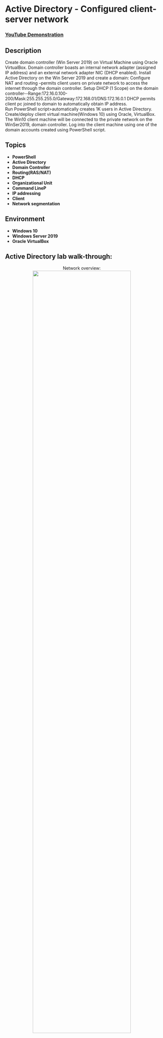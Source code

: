 <h1>Active Directory - Configured client-server network</h1>

 ### [YouTube Demonstration](https://youtu.be/7eJexJVCqJo)

<h2>Description</h2>
Create domain controller (Win Server 2019) on Virtual Machine using Oracle VirtualBox. Domain controller boasts an internal network adapter (assigned IP address) and an external network adapter NIC (DHCP enabled). Install Active Directory on the Win Server 2019 and create a domain: <cayedomain.com> Configure NAT and routing –permits client users on private network to access the internet through the domain controller. Setup DHCP (1 Scope) on the domain controller--Range:172.16.0.100-200/Mask:255.255.255.0/Gateway:172.168.01/DNS:172.16.0.1 DHCP permits client pc joined to domain to automatically obtain IP address.
<br/> 
Run PowerShell script>automatically creates 1K users in Active Directory.
<br/>
Create/deploy client virtual machine(Windows 10) using Oracle, VirtualBox. The Win10 client machine will be connected to the private network on the WinSer2019, domain controller. Log into the client machine using one of the domain accounts created using PowerShell script.
<br />


<h2>Topics</h2>

- <b>PowerShell</b> 
- <b>Active Directory</b>
- <b>Domain Controller</b>
- <b>Routing(RAS/NAT)</b>
- <b>DHCP</b>
- <b>Organizational Unit</b>
- <b>Command LineP</b>
- <b>IP addressing</b>
- <b>Client</b>
- <b>Network segmentation</b>

<h2>Environment </h2>

- <b>Windows 10</b> 
- <b>Windows Server 2019</b> 
- <b>Oracle VirtualBox</b> 
 
<h2>Active Directory lab walk-through:</h2>

<p align="center">
Network overview: <br/>
<img src="https://i.imgur.com/0HQfj07.png" width="80%"
<br/>
<br/>
Next step: <br/>
<img src="https://i.imgur.com/62TgaWL.png" height="80%" width="80%" alt="Disk Sanitization Steps"/>
<br />
<br />
Select the disk:  <br/>
<img src="https://i.imgur.com/tcTyMUE.png" height="80%" width="80%" alt="Disk Sanitization Steps"/>
<br />
<br />
Enter the number of passes: <br/>
<img src="https://i.imgur.com/nCIbXbg.png" height="80%" width="80%" alt="Disk Sanitization Steps"/>
<br />
<br />
Confirm your selection:  <br/>
<img src="https://i.imgur.com/cdFHBiU.png" height="80%" width="80%" alt="Disk Sanitization Steps"/>
<br />
<br />
Wait for process to complete (may take some time):  <br/>
<img src="https://i.imgur.com/JL945Ga.png" height="80%" width="80%" alt="Disk Sanitization Steps"/>
<br />
<br />
Sanitization complete:  <br/>
<img src="https://i.imgur.com/K71yaM2.png" height="80%" width="80%" alt="Disk Sanitization Steps"/>
<br />
<br />
Observe the wiped disk:  <br/>
<img src="https://i.imgur.com/AeZkvFQ.png" height="80%" width="80%" alt="Disk Sanitization Steps"/>
</p>

<!--
 ```diff
- text in red
+ text in green
! text in orange
# text in gray
@@ text in purple (and bold)@@
```
--!>
